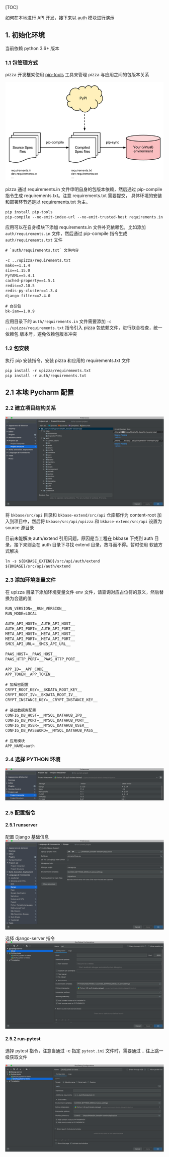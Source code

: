 <!---
 Tencent is pleased to support the open source community by making BK-BASE 蓝鲸基础平台 available.
 Copyright (C) 2021 THL A29 Limited, a Tencent company.  All rights reserved.
 BK-BASE 蓝鲸基础平台 is licensed under the MIT License.
 License for BK-BASE 蓝鲸基础平台:
 --------------------------------------------------------------------
 Permission is hereby granted, free of charge, to any person obtaining a copy of this software and associated
 documentation files (the "Software"), to deal in the Software without restriction, including without limitation
 the rights to use, copy, modify, merge, publish, distribute, sublicense, and/or sell copies of the Software,
 and to permit persons to whom the Software is furnished to do so, subject to the following conditions:
 The above copyright notice and this permission notice shall be included in all copies or substantial
 portions of the Software.
 THE SOFTWARE IS PROVIDED "AS IS", WITHOUT WARRANTY OF ANY KIND, EXPRESS OR IMPLIED, INCLUDING BUT NOT
 LIMITED TO THE WARRANTIES OF MERCHANTABILITY, FITNESS FOR A PARTICULAR PURPOSE AND NONINFRINGEMENT. IN
 NO EVENT SHALL THE AUTHORS OR COPYRIGHT HOLDERS BE LIABLE FOR ANY CLAIM, DAMAGES OR OTHER LIABILITY,
 WHETHER IN AN ACTION OF CONTRACT, TORT OR OTHERWISE, ARISING FROM, OUT OF OR IN CONNECTION WITH THE
 SOFTWARE OR THE USE OR OTHER DEALINGS IN THE SOFTWARE.
-->
[TOC]

如何在本地进行 API 开发，接下来以 auth 模块进行演示

## 1. 初始化环境

当前依赖 python 3.6+ 版本

### 1.1 包管理方式

pizza 开发框架使用 [pip-tools](https://pypi.org/project/pip-tools/) 工具来管理 pizza 与应用之间的包版本关系

![](.develop_images/piptools.png)

pizza 通过 requirements.in 文件申明自身的包版本依赖，然后通过 pip-compile 指令生成 requirements.txt。注意 requirements.txt 需要提交，
具体环境的安装和部署环节还是以 requirements.txt 为主。 

```
pip install pip-tools
pip-compile --no-emit-index-url --no-emit-trusted-host requirements.in
```


应用可以在自身模块下添加 requirements.in 文件补充依赖包，比如添加 `auth/requirements.in` 文件，然后通过 pip-compile 指令生成 
`auth/requirements.txt` 文件

```
# `auth/requirements.txt` 文件内容

-c ../upizza/requirements.txt
mako==1.1.4
six==1.15.0
PyYAML==5.4.1
cached-property==1.5.1
redis==2.10.5
redis-py-cluster==1.3.4
django-filter==2.4.0

# 自研包
bk-iam==1.0.9
```

应用目录下的 `auth/requirements.in` 文件需要添加 `-c ../upizza/requirements.txt` 指令引入 pizza 包依赖文件，进行联合检查，统一依赖包
版本号，避免依赖包版本冲突

### 1.2 包安装

执行 pip 安装指令，安装 pizza 和应用的 requirements.txt 文件
```
pip install -r upizza/requirements.txt
pip install -r auth/requirements.txt 
```

## 2.1 本地 Pycharm 配置

### 2.2 建立项目结构关系
![](.develop_images/project-structure.png)

将 `bkbase/src/api` 目录和 `bkbase-extend/src/api` 仓库都作为 content-root 加入到项目中，然后将 `bkbase/src/api/upizza` 和 
`bkbase-extend/src/api` 设置为 source 源目录

目前未能解决 auth/extend 引用问题，原因是当工程在 bkbase 下找到 auth 目录，接下来则会在 auth 目录下寻找 extend 目录，故寻而不得。暂时使用
软链方式解决

```
ln -s ${BKBASE_EXTEND}/src/api/auth/extend ${BKBASE}/src/api/auth/extend 
```


### 2.3 添加环境变量文件
在 upizza 目录下添加环境变量文件 env 文件，请查询对应占位符的意义，然后替换为合适的值

```
RUN_VERSION=__RUN_VERSION__
RUN_MODE=LOCAL

AUTH_API_HOST=__AUTH_API_HOST__
AUTH_API_PORT=__AUTH_API_PORT__
META_API_HOST=__META_API_HOST__
META_API_PORT=__META_API_PORT__
SMCS_API_URL=__SMCS_API_URL__

PAAS_HOST=__PAAS_HOST__
PAAS_HTTP_PORT=__PAAS_HTTP_PORT__

APP_ID=__APP_CODE__
APP_TOKEN__APP_TOKEN__

# 加解密配置
CRYPT_ROOT_KEY=__BKDATA_ROOT_KEY__
CRYPT_ROOT_IV=__BKDATA_ROOT_IV__
CRYPT_INSTANCE_KEY=__CRYPT_INSTANCE_KEY__

# 基础数据库配置
CONFIG_DB_HOST=__MYSQL_DATAHUB_IP0__
CONFIG_DB_PORT=__MYSQL_DATAHUB_PORT__
CONFIG_DB_USER=__MYSQL_DATAHUB_USER__
CONFIG_DB_PASSWORD=__MYSQL_DATAHUB_PASS__

# 应用模块
APP_NAME=auth
```

### 2.4 选择 PYTHON 环境
![](.develop_images/project-env.png)

### 2.5 配置指令

#### 2.5.1 runserver

配置 Django 基础信息 
![](.develop_images/django-settings.png)

选择 django-server 指令
![](.develop_images/runserver.png)

#### 2.5.2 run-pytest

选择 pytest 指令，注意当通过 -c 指定 `pytest.ini` 文件时，需要通过 .. 往上跳一级获取文件

![](.develop_images/pytest-command.png)